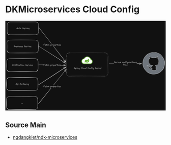 # DKMicroservices Cloud Config

![cloud-config](./docs/cloud-config.png)

## Source Main
- [ngdangkiet/ndk-microservices](https://github.com/ngdangkiet/ndk-microservices)